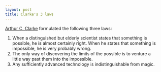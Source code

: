 ```yaml
---
layout: post
title: Clarke's 3 laws
---
```


[Arthur C. Clarke](http://en.wikipedia.org/wiki/Arthur_C._Clarke "Arthur C. Clarke") formulated the following three laws:

1. When a distinguished but elderly scientist states that something is possible, he is almost certainly right. When he states that something is impossible, he is very probably wrong.
2. The only way of discovering the limits of the possible is to venture a little way past them into the impossible.
3. Any sufficiently advanced technology is indistinguishable from magic.
